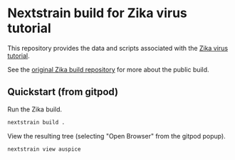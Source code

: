 # Nextstrain build for Zika virus tutorial

This repository provides the data and scripts associated with the [Zika virus tutorial](https://nextstrain.org/docs/getting-started/zika-tutorial).

See the [original Zika build repository](https://github.com/nextstrain/zika) for more about the public build.

## Quickstart (from gitpod)

Run the Zika build.

```bash
nextstrain build .
```

View the resulting tree (selecting "Open Browser" from the gitpod popup).

```bash
nextstrain view auspice
```
